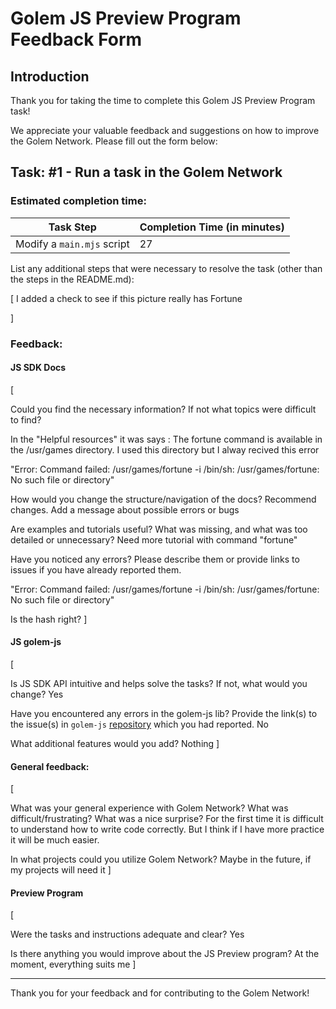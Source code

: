 # Golem JS Preview Program Feedback Form

## Introduction

Thank you for taking the time to complete this Golem JS Preview Program task!

We appreciate your valuable feedback and suggestions on how to improve the Golem Network.
Please fill out the form below:

## Task: #1 - Run a task in the Golem Network

### Estimated completion time:

| Task Step                  | Completion Time (in minutes) |
| -------------------------- | ---------------------------- |
| Modify a `main.mjs` script |            27                  |

List any additional steps that were necessary to resolve the task (other than the steps in the README.md):

[
  I added a check to see if this picture really has Fortune

]

### Feedback:

#### JS SDK Docs

[

Could you find the necessary information? If not what topics were difficult to find? 

In the "Helpful resources" it was says : The fortune command is available in the /usr/games directory.
I used this directory but I alway recived this error

"Error: Command failed: /usr/games/fortune -i
/bin/sh: /usr/games/fortune: No such file or directory"

How would you change the structure/navigation of the docs? Recommend changes. 
Add a message about possible errors or bugs

Are examples and tutorials useful? What was missing, and what was too detailed or unnecessary?
Need more tutorial with command "fortune"

Have you noticed any errors? Please describe them or provide links to issues if you have already reported them.

"Error: Command failed: /usr/games/fortune -i
/bin/sh: /usr/games/fortune: No such file or directory"

Is the hash right?
]

#### JS golem-js

[
    
Is JS SDK API intuitive and helps solve the tasks? If not, what would you change? 
Yes

Have you encountered any errors in the golem-js lib? Provide the link(s) to the issue(s) in `golem-js` [repository](https://github.com/golemfactory/golem-js/issues) which you had reported.
No

What additional features would you add?
Nothing
]

#### General feedback:

[

What was your general experience with Golem Network? What was difficult/frustrating? 
What was a nice surprise? 
For the first time it is difficult to understand how to write code correctly. But I think if I have more practice it will be much easier.

In what projects could you utilize Golem Network?
Maybe in the future, if my projects will need it
]

#### Preview Program

[

Were the tasks and instructions adequate and clear?  Yes

Is there anything you would improve about the JS Preview program?
At the moment, everything suits me
]


---

Thank you for your feedback and for contributing to the Golem Network!
